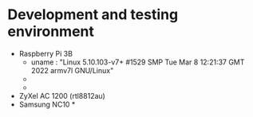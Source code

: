 # Development and testing environment

* Raspberry Pi 3B
  * uname : "Linux 5.10.103-v7+ #1529 SMP Tue Mar 8 12:21:37 GMT 2022 armv7l GNU/Linux"
  * 
  *
* ZyXel AC 1200 (rtl8812au)
* Samsung NC10
  * 

